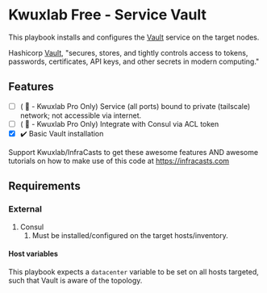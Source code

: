 # Kwuxlab Free - Service Vault

This playbook installs and configures the [Vault](https://www.vaultproject.io/)
service on the target nodes.

Hashicorp [Vault](https://www.vaultproject.io/),
"secures, stores, and tightly controls access to tokens, passwords,
certificates, API keys, and other secrets in modern computing."

## Features

- [ ] ( :no_entry_sign: - Kwuxlab Pro Only) Service (all ports) bound to private (tailscale)
  network; not accessible via internet.
- [ ] ( :no_entry_sign: - Kwuxlab Pro Only) Integrate with Consul via ACL token
- [x] :heavy_check_mark: Basic Vault installation

Support Kwuxlab/InfraCasts to get these awesome features AND awesome tutorials
on how to make use of this code at https://infracasts.com

## Requirements

### External

1. Consul
   1. Must be installed/configured on the target hosts/inventory.

#### Host variables

This playbook expects a `datacenter` variable to be set on all hosts targeted,
such that Vault is aware of the topology.
